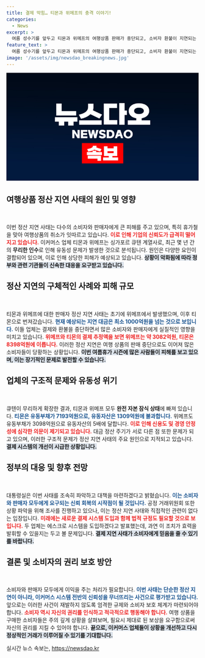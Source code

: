 ```yaml
---
title: 결제 막힘… 티몬과 위메프의 충격 이야기!
categories:
  - News
excerpt: >
  여름 성수기를 앞두고 티몬과 위메프의 여행상품 판매가 중단되고, 소비자 환불이 지연되는 사태가 발생했습니다. 결제 중단으로 인한 피해액이 무려 1000억원을 넘어설 것으로 보이며, 대통령실 역시 신속한 대책 마련에 나섰습니다.
feature_text: >
  여름 성수기를 앞두고 티몬과 위메프의 여행상품 판매가 중단되고, 소비자 환불이 지연되는 사태가 발생했습니다. 결제 중단으로 인한 피해액이 무려 1000억원을 넘어설 것으로 보이며, 대통령실 역시 신속한 대책 마련에 나섰습니다.
image: '/assets/img/newsdao_breakingnews.jpg'
---
```


<p><img src="/assets/img/newsdao_breakingnews.jpg" alt="cryptoinkorea 속보" /></p>

<h2 data-ke-size="size26">여행상품 정산 지연 사태의 원인 및 영향</h2>

<p data-ke-size="size16">&nbsp;</p>

<p>이번 정산 지연 사태는 다수의 소비자와 판매자에게 큰 피해를 주고 있으며, 특히 휴가철을 맞아 여행상품의 취소가 잇따르고 있습니다. <b><span style="color: #ee2323;">이로 인해 기업의 신뢰도가 급격히 떨어지고 있습니다.</span></b> 이커머스 업체 티몬과 위메프는 싱가포르 큐텐 계열사로, 최근 몇 년 간의 <strong>무리한 인수</strong>로 인해 유동성 문제가 발생한 것으로 분석됩니다. 원인은 다양한 요인이 결합되어 있으며, 이로 인해 상당한 피해가 예상되고 있습니다. <b><span style="background-color: #21538527;">상황이 악화됨에 따라 정부와 관련 기관들이 신속한 대응을 요구받고 있습니다.</span></b></p>

<h2 data-ke-size="size26">정산 지연의 구체적인 사례와 피해 규모</h2>

<p data-ke-size="size16">&nbsp;</p>

<p>티몬과 위메프에 대한 판매자 정산 지연 사태는 초기에 위메프에서 발생했으며, 이후 티몬으로 번져갔습니다. <b><span style="color: #1a5490;">현재 예상되는 지연 대금은 최소 1000억원을 넘는 것으로 보입니다.</span></b> 이들 업체는 결제와 환불을 중단하면서 많은 소비자와 판매자에게 실질적인 영향을 미치고 있습니다. <b><span style="color: #ee2323;">위메프와 티몬의 결제 추정액을 보면 위메프는 약 3082억원, 티몬은 8398억원에 이릅니다.</span></b> 이러한 정산 지연은 여행 상품의 판매 중단으로도 이어져 많은 소비자들이 당황하는 상황입니다. <b><span style="background-color: #21538527;">이번 여름휴가 시즌에 많은 사람들이 피해를 보고 있으며, 이는 장기적인 문제로 발전할 수 있습니다.</span></b></p>

<h2 data-ke-size="size26">업체의 구조적 문제와 유동성 위기</h2>

<p data-ke-size="size16">&nbsp;</p>

<p>큐텐이 무리하게 확장한 결과, 티몬과 위메프 모두 <strong>완전 자본 잠식 상태</strong>에 빠져 있습니다. <b><span style="color: #1a5490;">티몬은 유동부채가 7193억원으로, 유동자산은 1309억원에 불과합니다.</span></b> 위메프도 유동부채가 3098억원으로 유동자산의 5배에 달합니다. <b><span style="color: #ee2323;">이로 인해 신용도 및 경영 안정성에 심각한 의문이 제기되고 있습니다.</span></b> 대금 정산 주기가 서로 다른 점 또한 문제가 되고 있으며, 이러한 구조적 문제가 정산 지연 사태의 주요 원인으로 지적되고 있습니다. <b><span style="background-color: #21538527;">결제 시스템의 개선이 시급한 상황입니다.</span></b></p>

<h2 data-ke-size="size26">정부의 대응 및 향후 전망</h2>

<p data-ke-size="size16">&nbsp;</p>

<p>대통령실은 이번 사태를 조속히 파악하고 대책을 마련하겠다고 밝혔습니다. <b><span style="color: #1a5490;">이는 소비자와 판매자 모두에게 요구되는 신뢰 회복의 시작점이 될 것입니다.</span></b> 공정 거래위원회 또한 상황 파악을 위해 조사를 진행하고 있으나, 이는 정산 지연 사태와 직접적인 관련이 없다는 입장입니다. <b><span style="color: #ee2323;">미래에는 새로운 결제 시스템 도입과 함께 법적 규정도 필요할 것으로 보입니다.</span></b> 두 업체는 에스크로 시스템을 도입하겠다고 발표했는데, 과연 이 조치가 효력을 발휘할 수 있을지는 두고 볼 문제입니다. <b><span style="background-color: #21538527;">결제 지연 사태가 소비자에게 믿음을 줄 수 있기를 바랍니다.</span></b></p>

<h2 data-ke-size="size26">결론 및 소비자의 권리 보호 방안</h2>

<p data-ke-size="size16">&nbsp;</p>

<p>소비자와 판매자 모두에게 이익을 주는 처리가 필요합니다. <b><span style="color: #1a5490;">이번 사태는 단순한 정산 지연이 아니라, 이커머스 시스템 전반의 신뢰성을 무너뜨리는 사건으로 평가받고 있습니다.</span></b> 앞으로는 이러한 사건이 재발하지 않도록 엄격한 규제와 소비자 보호 체계가 마련되어야 합니다. <b><span style="color: #ee2323;">소비자 역시 자신의 권리를 인식하고 적극적으로 행동해야 합니다.</span></b> 여행 상품을 구매한 소비자들은 주의 깊게 상황을 살펴보며, 필요시 제대로 된 보상을 요구함으로써 자신의 권리를 지킬 수 있어야 합니다. <b><span style="background-color: #21538527;">끝으로, 이커머스 업체들이 상황을 개선하고 다시 정상적인 거래가 이루어질 수 있기를 기대합니다.</span></b></p>
실시간 뉴스 속보는, <a href="https://newsdao.kr" rel="dofollow">https://newsdao.kr</a>


